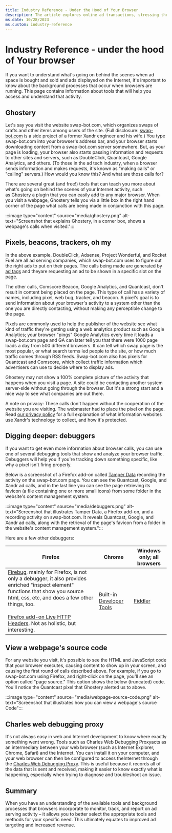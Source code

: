 ```yaml
---
title: Industry Reference - Under the Hood of Your Browser
description: The article explores online ad transactions, stressing the importance of understanding browser background operations. It provides tools and information for easier access and comprehension.
ms.date: 10/28/2023
ms.custom: industry-reference
---
```


# Industry Reference - under the hood of Your browser

If you want to understand what's going on behind the scenes when ad space is bought and sold and ads displayed on the Internet, it's important to know about the background processes that occur when browsers are running. This page contains information about tools that will help you access and understand that activity.

## Ghostery

Let's say you visit the website swap-bot.com, which organizes swaps of crafts and other items among users of the site. (Full disclosure: [swap-bot.com](http://swap-bot.com) is a side project of a former Xandr engineer and his wife.) You type swap-bot.com into your browser's address bar, and your browser starts downloading content from a swap-bot.com server somewhere. But, as your page is loading, your browser also starts passing information and requests to other sites and servers, such as DoubleClick, Quantcast, Google Analytics, and others. (To those in the ad tech industry, when a browser sends information and makes requests, it's known as
"making calls" or "calling" servers.) How would you know this? And what are those calls for?

There are several great (and free!) tools that can teach you more about what's going on behind the scenes of your Internet activity, such as [Ghostery](http://www.ghostery.com) a plugin that you can easily add to any
major browser. When you visit a webpage, Ghostery tells you via a little box in the right hand corner of the page what calls are being made in conjunction with this page.

:::image type="content" source="media/ghostery.png" alt-text="Screenshot that explains Ghostery, in a corner box, shows a webpage's calls when visited.":::

## Pixels, beacons, trackers, oh my

In the above example, DoubleClick, Adsense, Project Wonderful, and Rocket Fuel are all ad serving companies, which swap-bot.com uses to figure out the right ads to put on their pages. The calls being made are
generated by [ad tags](ad-tags.md) and theyare requesting an ad to be shown in a specific slot on the page.

The other calls, Comscore Beacon, Google Analytics, and Quantcast, don't result in content being placed on the page. This type of call has a variety of names, including pixel, web bug, tracker, and beacon. A
pixel's goal is to send information about your browser's activity to a system other than the one you are directly contacting, without making any perceptible change to the page.

Pixels are commonly used to help the publisher of the website see what kind of traffic they're getting using a web analytics product such as Google Analytics; your browser "pings" Google Analytics every time it
loads a swap-bot.com page and GA can later tell you that there were 1000 page loads a day from 500 different browsers. It can tell which swap page is the most popular, or what search terms led people to the site,
or how much traffic comes through RSS feeds. Swap-bot.com also has pixels for Quantcast and Comscore, which collect traffic information which advertisers can use to decide where to display ads.

Ghostery may not show a 100% complete picture of the activity that happens when you visit a page. A site could be contacting another system server-side without going through the browser. But it's a strong start
and a nice way to see what companies are out there.

A note on privacy: These calls don't happen without the cooperation of the website you are visiting. The webmaster had to place the pixel on the page. Read [our privacy policy](https://www.xandr.com/privacy/platform-privacy-policy/) for a full explanation of what information websites use
Xandr's technology to collect, and how it's protected.

## Digging deeper: debuggers

If you want to get even more information about browser calls, you can use one of several debugging tools that show and analyze your browser traffic. Debuggers will help you if you're tracking down something
specific, like why a pixel isn't firing properly.

Below is a screenshot of a Firefox add-on called [Tamper Data](https://addons.mozilla.org/en-US/firefox/addon/tamper-data/) recording the activity on the swap-bot.com page. You can see the Quantcast, Google, and
Xandr ad calls, and in the last line you can see the page retrieving its favicon (a file containing one or more small icons) from some folder in the website's content management system.

:::image type="content" source="media/debuggers.png" alt-text="Screenshot that illustrates Tamper Data, a Firefox add-on, and a recording activity on swap-bot.com. It reveals Quantcast, Google, and Xandr ad calls, along with the retrieval of the page's favicon from a folder in the website's content management system.":::

Here are a few other debuggers:

| Firefox | Chrome | Windows only; all browsers |
|--|--|--|
| [Firebug](https://getfirebug.com/), mainly for Firefox, is not only a debugger, it also provides enriched "inspect element" functions that show you source html, css, etc, and does a few other things, too.<br><br>[Firefox add-on Live HTTP Headers](https://addons.mozilla.org/en-US/firefox/addon/live-http-headers/). Not as holistic, but interesting. | Built-in [Developer Tools](http://code.google.com/chrome/devtools/docs/overview.html) | [Fiddler](https://www.telerik.com/download/fiddler) |

## View a webpage's source code

For any website you visit, it's possible to see the HTML and JavaScript code that your browser executes, causing content to show up in your screen, and causing the first round of calls described above. For
example, if you go to swap-bot.com using Firefox, and right-click on the page, you'll see an option called "page source." This option shows the below (truncated) code. You'll notice the Quantcast pixel that Ghostery
alerted us to above.

:::image type="content" source="media/webpage-source-code.png" alt-text="Screenshot that illustrates how you can view a webpage's source Code":::

## Charles web debugging proxy

It's not always easy in web and Internet development to know where exactly something went wrong. Tools such as Charles Web Debugging Proxyacts as an intermediary between your web browser (such as Internet
Explorer, Chrome, Safari) and the Internet. You can install it on your computer, and your web browser can then be configured to access theInternet through the [Charles Web Debugging Proxy](http://www.charlesproxy.com). This is useful because it records all of the data that is sent and received, making it easier to know exactly what is happening, especially when trying to diagnose and troubleshoot an issue.

## Summary

When you have an understanding of the available tools and background processes that browsers incorporate to monitor, track, and report on ad serving activity – it allows you to better select the appropriate tools
and methods for your specific need. This ultimately equates to improved ad targeting and increased revenue.
